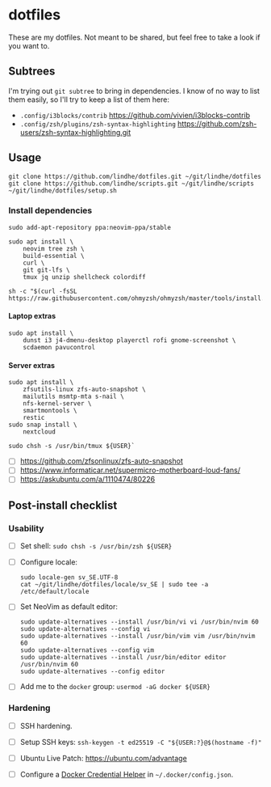 # dotfiles

These are my dotfiles. Not meant to be shared, but feel free to take a look if you want to.

## Subtrees

I'm trying out `git subtree` to bring in dependencies. I know of no way to list
them easily, so I'll try to keep a list of them here:

* `.config/i3blocks/contrib` https://github.com/vivien/i3blocks-contrib
* `.config/zsh/plugins/zsh-syntax-highlighting` https://github.com/zsh-users/zsh-syntax-highlighting.git

## Usage

```shell
git clone https://github.com/lindhe/dotfiles.git ~/git/lindhe/dotfiles
git clone https://github.com/lindhe/scripts.git ~/git/lindhe/scripts
~/git/lindhe/dotfiles/setup.sh
```

### Install dependencies

```shell
sudo add-apt-repository ppa:neovim-ppa/stable
```

```shell
sudo apt install \
    neovim tree zsh \
    build-essential \
    curl \
    git git-lfs \
    tmux jq unzip shellcheck colordiff
```

```shell
sh -c "$(curl -fsSL https://raw.githubusercontent.com/ohmyzsh/ohmyzsh/master/tools/install.sh)"
```

#### Laptop extras

```shell
sudo apt install \
    dunst i3 j4-dmenu-desktop playerctl rofi gnome-screenshot \
    scdaemon pavucontrol
```

#### Server extras

```shell
sudo apt install \
    zfsutils-linux zfs-auto-snapshot \
    mailutils msmtp-mta s-nail \
    nfs-kernel-server \
    smartmontools \
    restic
sudo snap install \
    nextcloud
```

```shell
sudo chsh -s /usr/bin/tmux ${USER}`
```

- [ ] <https://github.com/zfsonlinux/zfs-auto-snapshot>
- [ ] <https://www.informaticar.net/supermicro-motherboard-loud-fans/>
- [ ] <https://askubuntu.com/a/1110474/80226>

## Post-install checklist

### Usability

- [ ] Set shell: `sudo chsh -s /usr/bin/zsh ${USER}`
- [ ] Configure locale:

    ```shell
    sudo locale-gen sv_SE.UTF-8
    cat ~/git/lindhe/dotfiles/locale/sv_SE | sudo tee -a /etc/default/locale
    ```

- [ ] Set NeoVim as default editor:

    ```shell
    sudo update-alternatives --install /usr/bin/vi vi /usr/bin/nvim 60
    sudo update-alternatives --config vi
    sudo update-alternatives --install /usr/bin/vim vim /usr/bin/nvim 60
    sudo update-alternatives --config vim
    sudo update-alternatives --install /usr/bin/editor editor /usr/bin/nvim 60
    sudo update-alternatives --config editor
    ```

- [ ] Add me to the `docker` group: `usermod -aG docker ${USER}`

### Hardening

- [ ] SSH hardening.
- [ ] Setup SSH keys: `ssh-keygen -t ed25519 -C "${USER:?}@$(hostname -f)"`
- [ ] Ubuntu Live Patch: https://ubuntu.com/advantage
- [ ] Configure a [Docker Credential Helper](https://github.com/docker/docker-credential-helpers/) in `~/.docker/config.json`.

